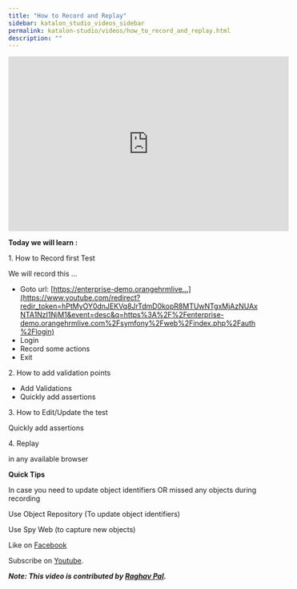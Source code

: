 ```yaml
---
title: "How to Record and Replay"
sidebar: katalon_studio_videos_sidebar
permalink: katalon-studio/videos/how_to_record_and_replay.html
description: ""
---
```

<iframe src="https://www.youtube.com/embed/zsWBND0pxjs?autoplay=1" width="560" height="349" frameborder="0" allowfullscreen="allowfullscreen">&nbsp;</iframe>

**Today we will learn :**

1\. How to Record first Test

We will record this …

*   Goto url: [https://enterprise-demo.orangehrmlive…](https://www.youtube.com/redirect?redir_token=hPtMyOY0dnJEKVq8JrTdmD0kopR8MTUwNTgxMjAzNUAxNTA1NzI1NjM1&event=desc&q=https%3A%2F%2Fenterprise-demo.orangehrmlive.com%2Fsymfony%2Fweb%2Findex.php%2Fauth%2Flogin)
*   Login
*   Record some actions
*   Exit

2\. How to add validation points

*   Add Validations
*   Quickly add assertions

3\. How to Edit/Update the test

Quickly add assertions

4\. Replay

in any available browser

**Quick Tips**

In case you need to update object identifiers OR missed any objects during recording

Use Object Repository (To update object identifiers)

Use Spy Web (to capture new objects)

Like on [Facebook](https://www.facebook.com/automationstepbystep/) 

Subscribe on [Youtube](https://www.youtube.com/channel/UCTt7pyY-o0eltq14glaG5dg).

**_Note: This video is contributed by [Raghav Pal](https://www.youtube.com/channel/UCTt7pyY-o0eltq14glaG5dg)._**